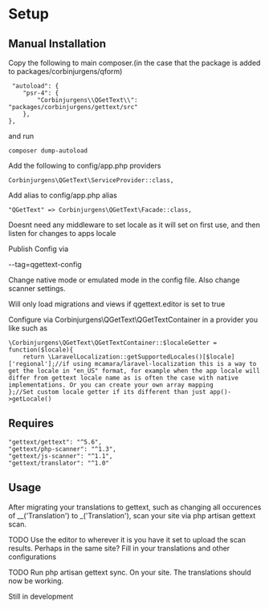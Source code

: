 # Setup
## Manual Installation

Copy the following to main composer.(in the case that the package is added to packages/corbinjurgens/qform)
```
 "autoload": {
	"psr-4": {
		"Corbinjurgens\\QGetText\\": "packages/corbinjurgens/gettext/src"
	},
},
```
and run 
```
composer dump-autoload
```


Add the following to config/app.php providers
```
Corbinjurgens\QGetText\ServiceProvider::class,
```
Add alias to config/app.php alias
```
"QGetText" => Corbinjurgens\QGetText\Facade::class,
```

Doesnt need any middleware to set locale as it will set on first use, and then listen for changes to apps locale

Publish Config via

--tag=qgettext-config

Change native mode or emulated mode in the config file. Also change scanner settings.

Will only load migrations and views if qgettext.editor is set to true

Configure via Corbinjurgens\QGetText\QGetTextContainer in a provider you like such as

```
\Corbinjurgens\QGetText\QGetTextContainer::$localeGetter = function($locale){
	return \LaravelLocalization::getSupportedLocales()[$locale]['regional'];//if using mcamara/laravel-localization this is a way to get the locale in "en_US" format, for example when the app locale will differ from gettext locale name as is often the case with native implementations. Or you can create your own array mapping
};//Set custom locale getter if its different than just app()->getLocale()
```


## Requires

```
"gettext/gettext": "^5.6",
"gettext/php-scanner": "^1.3",
"gettext/js-scanner": "^1.1",
"gettext/translator": "^1.0"
```

## Usage

After migrating your translations to gettext, such as changing all occurences of __('Translation') to _('Translation'), scan your site via php artisan gettext scan. 

TODO Use the editor to wherever it is you have it set to upload the scan results. Perhaps in the same site? Fill in your translations and other configurations

TODO Run php artisan gettext sync. On your site. The translations should now be working.

Still in development


